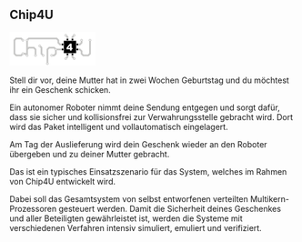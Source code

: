 ## Chip4U

<p class="logo"><img src="assets/img/chip4u.png" /></p>

Stell dir vor, deine Mutter hat in zwei Wochen Geburtstag und du möchtest ihr ein Geschenk schicken.

Ein autonomer Roboter nimmt deine Sendung entgegen und sorgt dafür, dass sie sicher und kollisionsfrei zur Verwahrungsstelle gebracht wird. Dort wird das Paket intelligent und vollautomatisch eingelagert.

Am Tag der Auslieferung wird dein Geschenk wieder an den Roboter übergeben und zu deiner Mutter gebracht.

Das ist ein typisches Einsatzszenario für das System, welches im Rahmen von Chip4U entwickelt wird.

Dabei soll das Gesamtsystem von selbst entworfenen verteilten Multikern-Prozessoren gesteuert werden. Damit die Sicherheit deines Geschenkes und aller Beteiligten gewährleistet ist, werden die Systeme mit verschiedenen Verfahren intensiv simuliert, emuliert und verifiziert.
